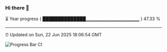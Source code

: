 ### Hi there 👋

⏳ Year progress { ██████████████▁▁▁▁▁▁▁▁▁▁▁▁▁▁▁▁ } 47.33 %

---

⏰ Updated on Sun, 22 Jun 2025 18:06:54 GMT

![Progress Bar CI](https://github.com/liununu/liununu/workflows/Progress%20Bar%20CI/badge.svg)
